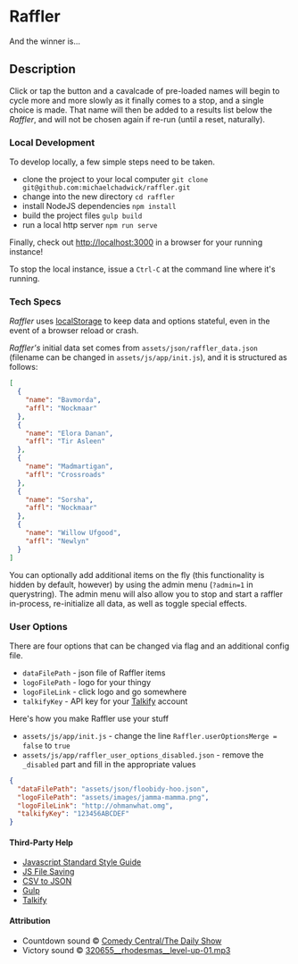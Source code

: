 # Raffler

And the winner is...

## Description

Click or tap the button and a cavalcade of pre-loaded names will begin to cycle more and more slowly as it finally comes to a stop, and a single choice is made. That name will then be added to a results list below the *Raffler*, and will not be chosen again if re-run (until a reset, naturally).

### Local Development

To develop locally, a few simple steps need to be taken.

* clone the project to your local computer
`git clone git@github.com:michaelchadwick/raffler.git`
* change into the new directory
`cd raffler`
* install NodeJS dependencies
`npm install`
* build the project files
`gulp build`
* run a local http server
`npm run serve`

Finally, check out [http://localhost:3000](http://localhost:3000) in a browser for your running instance!

To stop the local instance, issue a `Ctrl-C` at the command line where it's running.

### Tech Specs

*Raffler* uses [localStorage](https://developer.mozilla.org/en-US/docs/Web/API/Window/localStorage) to keep data and options stateful, even in the event of a browser reload or crash.

*Raffler's* initial data set comes from `assets/json/raffler_data.json` (filename can be changed in `assets/js/app/init.js`), and it is structured as follows:

```json
[
  {
    "name": "Bavmorda",
    "affl": "Nockmaar"
  },
  {
    "name": "Elora Danan",
    "affl": "Tir Asleen"
  },
  {
    "name": "Madmartigan",
    "affl": "Crossroads"
  },
  {
    "name": "Sorsha",
    "affl": "Nockmaar"
  },
  {
    "name": "Willow Ufgood",
    "affl": "Newlyn"
  }
]
```

You can optionally add additional items on the fly (this functionality is hidden by default, however) by using the admin menu (`?admin=1` in querystring). The admin menu will also allow you to stop and start a raffler in-process, re-initialize all data, as well as toggle special effects.

### User Options

There are four options that can be changed via flag and an additional config file.

* `dataFilePath` - json file of Raffler items
* `logoFilePath` - logo for your thingy
* `logoFileLink` - click logo and go somewhere
* `talkifyKey` - API key for your [Talkify](https://manage.talkify.net) account

Here's how you make Raffler use your stuff

* `assets/js/app/init.js` - change the line `Raffler.userOptionsMerge = false` to `true`
* `assets/js/app/raffler_user_options_disabled.json` - remove the `_disabled` part and fill in the appropriate values

```json
{
  "dataFilePath": "assets/json/floobidy-hoo.json",
  "logoFilePath": "assets/images/jamma-mamma.png",
  "logoFileLink": "http://ohmanwhat.omg",
  "talkifyKey": "123456ABCDEF"
}
```

#### Third-Party Help

* [Javascript Standard Style Guide](https://github.com/standard/standard)
* [JS File Saving](https://github.com/eligrey/FileSaver.js)
* [CSV to JSON](https://github.com/Keyang/node-csvtojson)
* [Gulp](https://gulpjs.com)
* [Talkify](https://talkify.net)

#### Attribution

* Countdown sound &copy; [Comedy Central/The Daily Show](https://cc.com)
* Victory sound &copy; [320655__rhodesmas__level-up-01.mp3](http://freesound.org/people/shinephoenixstormcrow/sounds/337049/)
